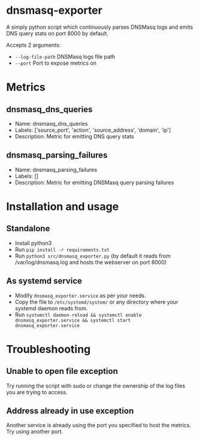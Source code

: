 # dnsmasq-exporter

A simply python script which continuously parses DNSMasq logs and emits DNS query stats on port 8000 by default. 

Accepts 2 arguments:

* `--log-file-path` DNSMasq logs file path
* `--port` Port to expose metrics on 

# Metrics

## dnsmasq_dns_queries

* Name: dnsmasq_dns_queries
* Labels: ['source_port', 'action', 'source_address', 'domain', 'ip']
* Description: Metric for emitting DNS query stats

## dnsmasq_parsing_failures

* Name: dnsmasq_parsing_failures
* Labels: []
* Description: Metric for emitting DNSMasq query parsing failures

# Installation and usage

## Standalone

* Install python3 
* Run `pip install -r requirements.txt` 
* Run `python3 src/dnsmasq_exporter.py` (by default it reads from /var/log/dnsmasq.log and hosts the webserver on port 8000)

## As systemd service

* Modify `dnsmasq_exporter.service` as per your needs. 
* Copy the file to `/etc/systemd/system/` or any directory where your systemd daemon reads from. 
* Run `systemctl daemon-reload && systemctl enable dnsmasq_exporter.service && systemctl start dnsmasq_exporter.service`

# Troubleshooting

## Unable to open file exception

Try running the script with sudo or change the ownership of the log files you are trying to access. 

## Address already in use exception

Another service is already using the port you specified to host the metrics. Try using another port. 